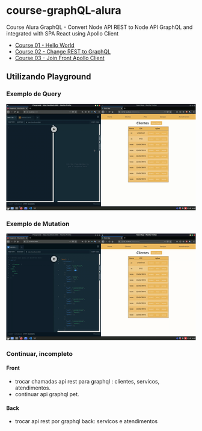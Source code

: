 # course-graphQL-alura

Course Alura GraphQL - Convert Node API REST to Node API GraphQL and integrated with SPA React using Apollo Client

- [Course 01 - Hello World](https://www.alura.com.br/curso-online-graphql)
- [Course 02 - Change REST to GraphQL](https://www.alura.com.br/curso-online-graphql-parte-dois)
- [Course 03 - Join Front Apollo Client](https://www.alura.com.br/curso-online-graphql-integrando-com-front-end)

## Utilizando Playground

### Exemplo de Query
![Exemplo de Query](resources/cinnamon-20200626a-2.gif)

### Exemplo de Mutation
![Exemplo de Mutation](resources/cinnamon-20200626a-1.gif)

### Continuar, incompleto

#### Front
- trocar chamadas api rest para graphql : clientes, servicos, atendimentos.
- continuar api graphql pet.

#### Back
- trocar api rest por graphql back: servicos e atendimentos

